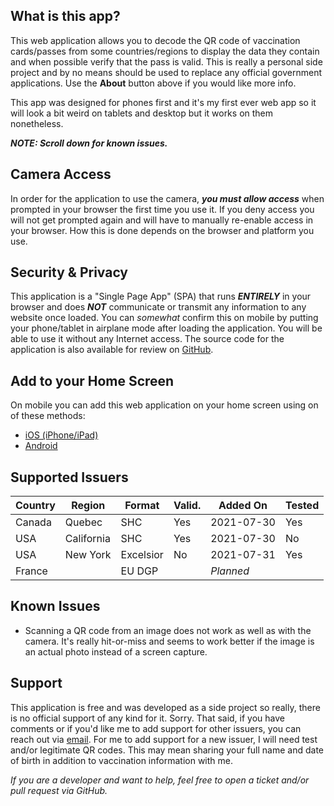 ## What is this app?

This web application allows you to decode the QR code of vaccination cards/passes from some countries/regions to display the data they contain and when possible verify that the pass is valid. This is really a personal side project and by no means should be used to replace any official government applications. Use the **About** button above if you would like more info.

This app was designed for phones first and it's my first ever web app so it will look a bit weird on tablets and desktop but it works on them nonetheless.

***NOTE: Scroll down for known issues.***

## Camera Access

In order for the application to use the camera, ***you must allow access*** when prompted in your browser the first time you use it. If you deny access you will not get prompted again and will have to manually re-enable access in your browser. How this is done depends on the browser and platform you use.

## Security & Privacy

This application is a "Single Page App" (SPA) that runs ***ENTIRELY*** in your browser and does ***NOT*** communicate or transmit any information to any website once loaded. You can *somewhat* confirm this on mobile by putting your phone/tablet in airplane mode after loading the application. You will be able to use it without any Internet access. The source code for the application is also available for review on [GitHub](https://github.com/mponton/vaxcheck).

## Add to your Home Screen

On mobile you can add this web application on your home screen using on of these methods:

* [iOS (iPhone/iPad)](https://www.howtogeek.com/667910/how-to-add-a-website-to-your-iphone-or-ipad-home-screen/)
* [Android](https://www.howtogeek.com/667938/how-to-add-a-website-to-your-android-home-screen/)

## Supported Issuers

| Country | Region     | Format    | Valid. | Added On   | Tested |
| ------- | ---------- | --------- | ------ | ---------- | ------ |
| Canada  | Quebec     | SHC       | Yes    | 2021-07-30 | Yes    |
| USA     | California | SHC       | Yes    | 2021-07-30 | No     |
| USA     | New York   | Excelsior | No     | 2021-07-31 | Yes    |
| France  |            | EU DGP    |        | *Planned*  |        |

## Known Issues

* Scanning a QR code from an image does not work as well as with the camera. It's really hit-or-miss and seems to work better if the image is an actual photo instead of a screen capture.

## Support

This application is free and was developed as a side project so really, there is no official support of any kind for it. Sorry. That said, if you have comments or if you'd like me to add support for other issuers, you can reach out via [email](mailto:marco@vaxcheck.app). For me to add support for a new issuer, I will need test and/or legitimate QR codes. This may mean sharing your full name and date of birth in addition to vaccination information with me.

*If you are a developer and want to help, feel free to open a ticket and/or pull request via GitHub.*
